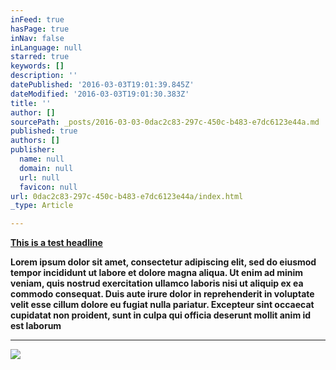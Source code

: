 ```yaml
---
inFeed: true
hasPage: true
inNav: false
inLanguage: null
starred: true
keywords: []
description: ''
datePublished: '2016-03-03T19:01:39.845Z'
dateModified: '2016-03-03T19:01:30.383Z'
title: ''
author: []
sourcePath: _posts/2016-03-03-0dac2c83-297c-450c-b483-e7dc6123e44a.md
published: true
authors: []
publisher:
  name: null
  domain: null
  url: null
  favicon: null
url: 0dac2c83-297c-450c-b483-e7dc6123e44a/index.html
_type: Article

---
```

**[This is a test headline][0]**

**Lorem ipsum dolor sit amet, consectetur adipiscing elit, sed do eiusmod tempor incididunt ut labore et dolore magna aliqua. Ut enim ad minim veniam, quis nostrud exercitation ullamco laboris nisi ut aliquip ex ea commodo consequat. Duis aute irure dolor in reprehenderit in voluptate velit esse cillum dolore eu fugiat nulla pariatur. Excepteur sint occaecat cupidatat non proident, sunt in culpa qui officia deserunt mollit anim id est laborum**

****
![](https://the-grid-user-content.s3-us-west-2.amazonaws.com/78ca2f81-d89b-4bad-9c18-8f8d8d659d1b.jpg)

[0]: null
